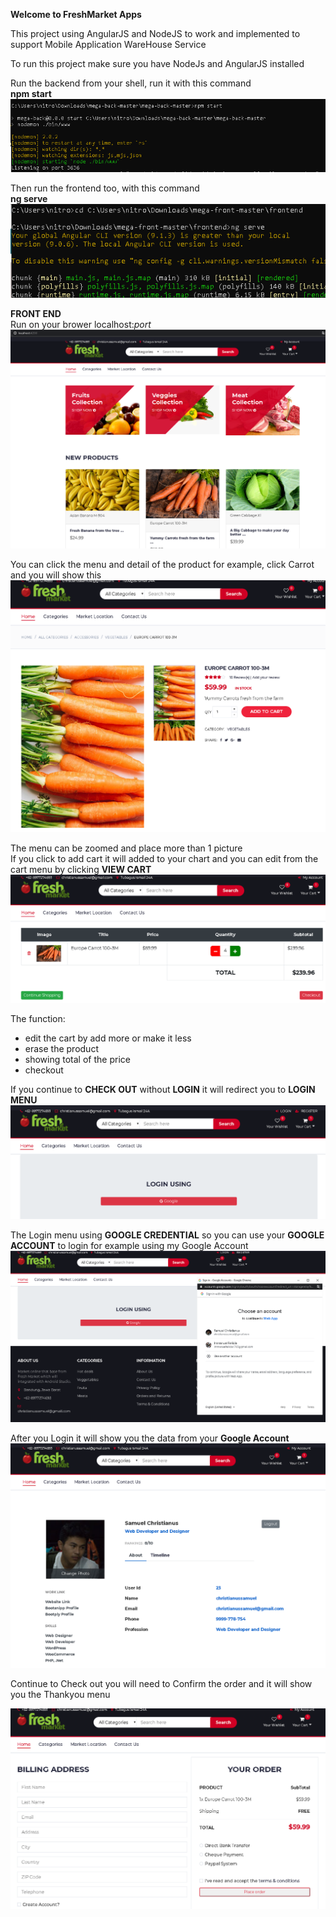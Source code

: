    __Welcome to FreshMarket Apps__

This project using AngularJS and NodeJS to work and implemented to support Mobile Application WareHouse Service

To run this project make sure you have NodeJs and AngularJS installed

Run the backend from your shell, run it with this command  
__npm start__  
![npm start](https://github.com/christianussamuel/AngularJS_FreshMarket_Apps/blob/master/modern_web2.PNG)

Then run the frontend too, with this command  
__ng serve__  
![ng serve](https://github.com/christianussamuel/AngularJS_FreshMarket_Apps/blob/master/modern_web1.PNG)

__FRONT END__  
Run on your brower localhost:_port_  
![frontend](https://github.com/christianussamuel/AngularJS_FreshMarket_Apps/blob/master/modern_web3.PNG)

You can click the menu and detail of the   product for example, click Carrot and you will show this  
![model1](https://github.com/christianussamuel/AngularJS_FreshMarket_Apps/blob/master/modern_web4.PNG)

The menu can be zoomed and place more than 1 picture  
If you click to add cart it will added to your chart and you can edit from the cart menu by clicking __VIEW CART__  
![model2](https://github.com/christianussamuel/AngularJS_FreshMarket_Apps/blob/master/modern_web5.PNG)

The function:
- edit the cart by add more or make it less
- erase the product
- showing total of the price
- checkout

If you continue to __CHECK OUT__ without __LOGIN__   it will redirect you to __LOGIN MENU__
![login](https://github.com/christianussamuel/AngularJS_FreshMarket_Apps/blob/master/modern_web6.PNG)

The Login menu using __GOOGLE CREDENTIAL__ so you can use your __GOOGLE ACCOUNT__   to login for example using my Google Account
![login](https://github.com/christianussamuel/AngularJS_FreshMarket_Apps/blob/master/modern_web7.PNG)

After you Login it will show you the data from your __Google Account__  
![login](https://github.com/christianussamuel/AngularJS_FreshMarket_Apps/blob/master/modern_web8.PNG)

Continue to Check out you will need to Confirm the order   and it will show you the Thankyou menu  

![checkout](https://github.com/christianussamuel/AngularJS_FreshMarket_Apps/blob/master/modern_web9.PNG)


